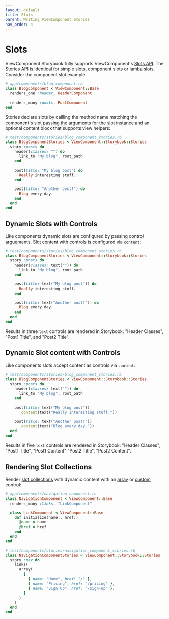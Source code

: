 ```yaml
---
layout: default
title: Slots
parent: Writing ViewComponent Stories
nav_order: 4
---
```


# Slots

ViewComponent Storybook fully supports ViewComponent's [Slots API](https://viewcomponent.org/guide/slots.html). The Stories API is identical for simple slots, component slots or lamba slots. Consider the component slot example

```ruby
# app/components/blog_component.rb
class BlogComponent < ViewComponent::Base
  renders_one :header, HeaderComponent

  renders_many :posts, PostComponent
end
```

Stories declare slots by callling the method name matching the component's slot passing the arguments for the slot instance and an optional content block that supports view helpers:

```ruby
# test/components/stories/blog_component_stories.rb
class BlogComponentStories < ViewComponent::Storybook::Stories
  story :posts do
    header(classes: "") do
      link_to "My blog", root_path
    end

    post(title: "My blog post") do
      Really interesting stuff.
    end

    post(title: "Another post!") do 
      Blog every day.
    end
  end
end
```

## Dynamic Slots with Controls

Like components dynamic slots are configured by passing control arguements. Slot content with controls is 
configured via `content`:

```ruby
# test/components/stories/blog_component_stories.rb
class BlogComponentStories < ViewComponent::Storybook::Stories
  story :posts do
    header(classes: text("")) do
      link_to "My blog", root_path
    end

    post(title: text("My blog post")) do
      Really interesting stuff.
    end

    post(title: text("Another post!")) do
      Blog every day.
    end
  end
end
```

Results in three `text` controls are rendered in Storybook: "Header  Classes", "Post1  Title",
and "Post2  Title".

## Dynamic Slot content with Controls

Like components slots accept content as controls via `content`:

```ruby
# test/components/stories/blog_component_stories.rb
class BlogComponentStories < ViewComponent::Storybook::Stories
  story :posts do
    header(classes: text("")) do
      link_to "My blog", root_path
    end

    post(title: text("My blog post"))
      .content(text("Really interesting stuff."))

    post(title: text("Another post!"))
      .content(text("Blog every day."))
  end
end
```

Results in five `text` controls are rendered in Storybook: "Header  Classes", "Post1  Title", "Post1  Content"
"Post2  Title", "Post2  Content".

## Rendering Slot Collections

Render [slot collections](https://viewcomponent.org/guide/slots.html#rendering-collections) with dynamic content with an [array](controls.html#arraydefault_value) or [custom](controls.html#custom-controls) control:

```ruby
# app/components/navigation_component.rb
class NavigationComponent < ViewComponent::Base
  renders_many :links, "LinkComponent"

  class LinkComponent < ViewComponent::Base
    def initialize(name:, href:)
      @name = name
      @href = href
    end
  end
end
```

```ruby
# test/components/stories/navigation_component_stories.rb
class NavigationComponentStories < ViewComponent::Storybook::Stories
  story :nav do
    links(
      array(
        [
          { name: "Home", href: "/" },
          { name: "Pricing", href: "/pricing" },
          { name: "Sign Up", href: "/sign-up" },
        ]
      )
    )
  end
end
```

